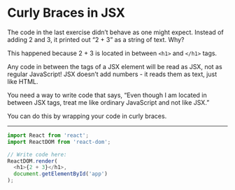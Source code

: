 # Curly Braces in JSX
The code in the last exercise didn’t behave as one might expect. Instead of adding 2 and 3, it printed out “2 + 3” as a string of text. Why?

This happened because 2 + 3 is located in between ```<h1>``` and ```</h1>``` tags.

Any code in between the tags of a JSX element will be read as JSX, not as regular JavaScript! JSX doesn’t add numbers - it reads them as text, just like HTML.

You need a way to write code that says, “Even though I am located in between JSX tags, treat me like ordinary JavaScript and not like JSX.”

You can do this by wrapping your code in curly braces.


***

```js
import React from 'react';
import ReactDOM from 'react-dom';

// Write code here:
ReactDOM.render(
  <h1>{2 + 3}</h1>,
  document.getElementById('app')
);
```